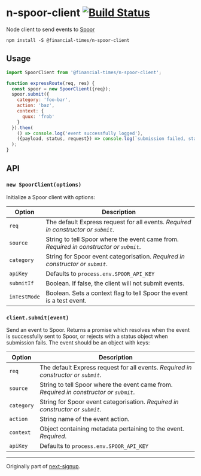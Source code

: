 n-spoor-client [![Build Status](https://travis-ci.org/Financial-Times/n-spoor-client.svg?branch=master)](https://travis-ci.org/Financial-Times/n-spoor-client)
==============

Node client to send events to [Spoor](https://spoor-docs.herokuapp.com/)

```shell
npm install -S @financial-times/n-spoor-client
```

Usage
-----

```js
import SpoorClient from '@financial-times/n-spoor-client';

function expressRoute(req, res) {
  const spoor = new SpoorClient({req});
  spoor.submit({
    category: 'foo-bar',
    action: 'baz',
    context: {
      quux: 'frob'
    }
  }).then(
    () => console.log('event successfully logged'),
    ({payload, status, request}) => console.log(`submission failed, status ${status}`)
  );
}
```

API
---

### `new SpoorClient(options)`

Initialize a Spoor client with options:

| Option       | Description                                                                            |
|--------------|----------------------------------------------------------------------------------------|
| `req`        | The default Express request for all events. *Required in constructor or `submit`*.     |
| `source`     | String to tell Spoor where the event came from. *Required in constructor or `submit`*. |
| `category`   | String for Spoor event categorisation. *Required in constructor or `submit`*.          |
| `apiKey`     | Defaults to `process.env.SPOOR_API_KEY`                                                |
| `submitIf`   | Boolean. If false, the client will not submit events.                                  |
| `inTestMode` | Boolean. Sets a context flag to tell Spoor the event is a test event.                  |

### `client.submit(event)`

Send an event to Spoor. Returns a promise which resolves when the event is successfully sent to Spoor, or rejects with a status object when submission fails. The event should be an object with keys:

| Option       | Description                                                                            |
|--------------|----------------------------------------------------------------------------------------|
| `req`        | The default Express request for all events. *Required in constructor or `submit`*.     |
| `source`     | String to tell Spoor where the event came from. *Required in constructor or `submit`*. |
| `category`   | String for Spoor event categorisation. *Required in constructor or `submit`*.          |
| `action`     | String name of the event action.                                                       |
| `context`    | Object containing metadata pertaining to the event. *Required*.                        |
| `apiKey`     | Defaults to `process.env.SPOOR_API_KEY`                                                |

---

Originally part of [next-signup](https://github.com/Financial-Times/next-signup).
